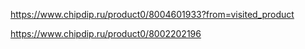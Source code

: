 https://www.chipdip.ru/product0/8004601933?from=visited_product

https://www.chipdip.ru/product0/8002202196
